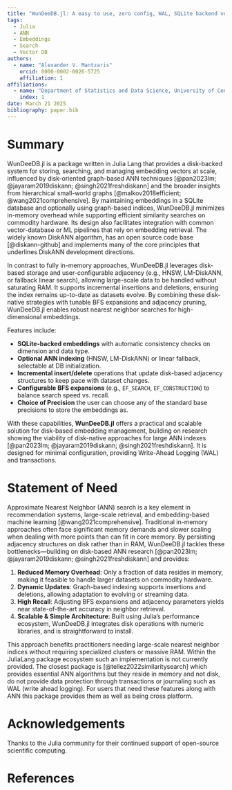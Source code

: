 ```yaml
---
title: "WunDeeDB.jl: A easy to use, zero config, WAL, SQLite backend vector database"
tags:
  - Julia
  - ANN
  - Embeddings
  - Search
  - Vector DB
authors:
  - name: "Alexander V. Mantzaris"
    orcid: 0000-0002-0026-5725
    affiliation: 1
affiliations:
  - name: "Department of Statistics and Data Science, University of Central Florida (UCF), USA"
    index: 1
date: March 21 2025
bibliography: paper.bib
---
```



# Summary

WunDeeDB.jl is a package written in Julia Lang that provides a disk-backed system for storing, searching, and managing embedding vectors at scale, influenced by disk-oriented graph-based ANN techniques [@pan2023lm; @jayaram2019diskann; @singh2021freshdiskann] and the broader insights from hierarchical small-world graphs [@malkov2018efficient; @wang2021comprehensive]. By maintaining embeddings in a SQLite database and optionally using graph-based indices, WunDeeDB.jl minimizes in-memory overhead while supporting efficient similarity searches on commodity hardware. Its design also facilitates integration with common vector-database or ML pipelines that rely on embedding retrieval. The widely known DiskANN algorithm, has an open source code base [@diskann-github] and implements many of the core principles that underlines DiskANN development directions.

In contrast to fully in-memory approaches, WunDeeDB.jl leverages disk-based storage and user-configurable adjacency (e.g., HNSW, LM-DiskANN, or fallback linear search), allowing large-scale data to be handled without saturating RAM. It supports incremental insertions and deletions, ensuring the index remains up-to-date as datasets evolve. By combining these disk-native strategies with tunable BFS expansions and adjacency pruning, WunDeeDB.jl enables robust nearest neighbor searches for high-dimensional embeddings.

Features include:

- **SQLite-backed embeddings** with automatic consistency checks on dimension and data type.
- **Optional ANN indexing** (HNSW, LM-DiskANN) or linear fallback, selectable at DB initialization.
- **Incremental insert/delete** operations that update disk-based adjacency structures to keep pace with dataset changes.
- **Configurable BFS expansions** (e.g., `EF_SEARCH`, `EF_CONSTRUCTION`) to balance search speed vs. recall.
- **Choice of Precision** the user can choose any of the standard base precisions to store the embeddings as.

With these capabilities, **WunDeeDB.jl** offers a practical and scalable solution for disk-based embedding management, building on research showing the viability of disk-native approaches for large ANN indexes [@pan2023lm; @jayaram2019diskann; @singh2021freshdiskann]. It is designed for minimal configuration, providing Write-Ahead Logging (WAL) and transactions. 


# Statement of Need

Approximate Nearest Neighbor (ANN) search is a key element in recommendation systems, large-scale retrieval, and embedding-based machine learning [@wang2021comprehensive]. Traditional in-memory approaches often face significant memory demands and slower scaling when dealing with more points than can fit in core memory. By persisting adjacency structures on disk rather than in RAM, WunDeeDB.jl tackles these bottlenecks—building on disk-based ANN research [@pan2023lm; @jayaram2019diskann; @singh2021freshdiskann] and provides:

1. **Reduced Memory Overhead**: Only a fraction of data resides in memory, making it feasible to handle larger datasets on commodity hardware.  
2. **Dynamic Updates**: Graph-based indexing supports insertions and deletions, allowing adaptation to evolving or streaming data.  
3. **High Recall**: Adjusting BFS expansions and adjacency parameters yields near state-of-the-art accuracy in neighbor retrieval.  
4. **Scalable & Simple Architecture**: Built using Julia’s performance ecosystem, WunDeeDB.jl integrates disk operations with numeric libraries, and is straightforward to install.

This approach benefits practitioners needing large-scale nearest neighbor indices without requiring specialized clusters or massive RAM. Within the JuliaLang package ecosystem such an implementation is not currently provided. The closest package is [@tellez2022similaritysearch] which provides essential ANN algorithms but they reside in memory and not disk, do not provide data protection through transactions or journaling such as WAL (write ahead logging). For users that need these features along with ANN this package provides them as well as being cross platform.


# Acknowledgements

Thanks to the Julia community for their continued support of open-source scientific computing.

# References